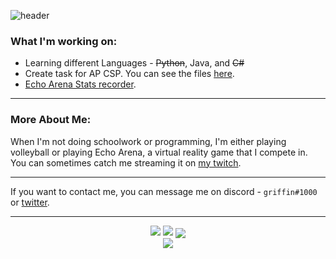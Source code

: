 
![header](https://capsule-render.vercel.app/api?type=waving&color=timeGradient&height=300&section=header&text=griffin&fontSize=90)


### What I'm working on: 
* Learning different Languages - ~~Python~~, Java, and ~~C#~~
* Create task for AP CSP. You can see the files [here](https://github.com/gr1ffin/MathTask).
* [Echo Arena Stats recorder](https://github.com/gr1ffin/EchoArenaStats). 
***
### More About Me: 
When I'm not doing schoolwork or programming, I'm either playing volleyball or playing Echo Arena, a virtual reality game that I compete in. You can sometimes catch me streaming it on [my twitch](https://twitch.tv/gr1ffinvr).
***

If you want to contact me, you can message me on discord - ``griffin#1000`` or [twitter](https://twitter.com/gr1ffinvr).


***
<p align="center">
<img src="https://github-readme-stats.vercel.app/api?username=gr1ffin&show_icons=true&theme=jolly"> <img src="https://github-readme-streak-stats.herokuapp.com/?user=gr1ffin&theme=jolly">
<img align="center" src="https://github-readme-stats.vercel.app/api/wakatime?username=gr1ffin&theme=jolly&layout=compact" />
  <br>
<img align="center" src="https://github-readme-stats.vercel.app/api/top-langs/?username=gr1ffin&theme=jolly" />
  
 </p>


